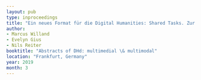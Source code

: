 ```yaml
---
layout: pub
type: inproceedings
title: "Ein neues Format für die Digital Humanities: Shared Tasks. Zur Annotation narrativer Ebenen"
author:
- Marcus Willand
- Evelyn Gius
- Nils Reiter
booktitle: "Abstracts of DHd: multimedial \& multimodal"
location: "Frankfurt, Germany"
year: 2019
month: 3
---
```

